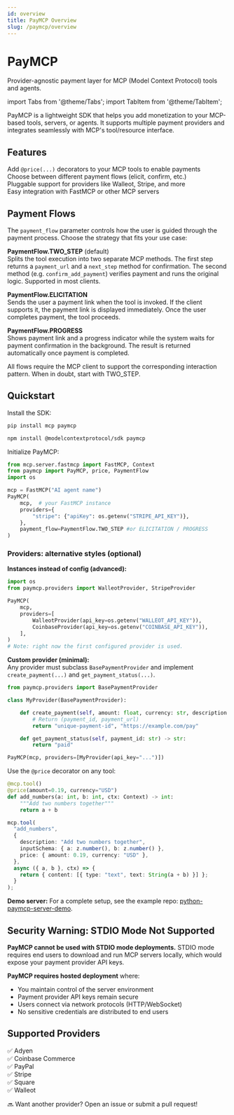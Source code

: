 ```yaml
---
id: overview
title: PayMCP Overview
slug: /paymcp/overview
---
```


# PayMCP

Provider-agnostic payment layer for MCP (Model Context Protocol) tools and agents.

import Tabs from '@theme/Tabs';
import TabItem from '@theme/TabItem';

PayMCP is a lightweight SDK that helps you add monetization to your MCP-based tools, servers, or agents. It supports multiple payment providers and integrates seamlessly with MCP's tool/resource interface.

## Features

Add `@price(...)` decorators to your MCP tools to enable payments  
Choose between different payment flows (elicit, confirm, etc.)  
Pluggable support for providers like Walleot, Stripe, and more  
Easy integration with FastMCP or other MCP servers  

## Payment Flows

The `payment_flow` parameter controls how the user is guided through the payment process. Choose the strategy that fits your use case:

**PaymentFlow.TWO_STEP** (default)  
Splits the tool execution into two separate MCP methods. The first step returns a `payment_url` and a `next_step` method for confirmation. The second method (e.g. `confirm_add_payment`) verifies payment and runs the original logic. Supported in most clients.

**PaymentFlow.ELICITATION**  
Sends the user a payment link when the tool is invoked. If the client supports it, the payment link is displayed immediately. Once the user completes payment, the tool proceeds.

**PaymentFlow.PROGRESS**  
Shows payment link and a progress indicator while the system waits for payment confirmation in the background. The result is returned automatically once payment is completed.


All flows require the MCP client to support the corresponding interaction pattern. When in doubt, start with TWO_STEP.

## Quickstart

Install the SDK:

<Tabs>
<TabItem value="python" label="Python">

```bash
pip install mcp paymcp
```

</TabItem>
<TabItem value="typescript" label="TypeScript">

```bash
npm install @modelcontextprotocol/sdk paymcp
```

</TabItem>
</Tabs>

Initialize PayMCP:

```python
from mcp.server.fastmcp import FastMCP, Context
from paymcp import PayMCP, price, PaymentFlow
import os

mcp = FastMCP("AI agent name")
PayMCP(
    mcp,  # your FastMCP instance
    providers={
        "stripe": {"apiKey": os.getenv("STRIPE_API_KEY")},
    },
    payment_flow=PaymentFlow.TWO_STEP #or ELICITATION / PROGRESS
)
```

### Providers: alternative styles (optional)

**Instances instead of config (advanced):**

```python
import os
from paymcp.providers import WalleotProvider, StripeProvider

PayMCP(
    mcp,
    providers=[
        WalleotProvider(api_key=os.getenv("WALLEOT_API_KEY")),
        CoinbaseProvider(api_key=os.getenv("COINBASE_API_KEY")),
    ],
)
# Note: right now the first configured provider is used.
```

**Custom provider (minimal):**  
Any provider must subclass `BasePaymentProvider` and implement `create_payment(...)` and `get_payment_status(...)`.

```python
from paymcp.providers import BasePaymentProvider

class MyProvider(BasePaymentProvider):

    def create_payment(self, amount: float, currency: str, description: str):
        # Return (payment_id, payment_url)
        return "unique-payment-id", "https://example.com/pay"

    def get_payment_status(self, payment_id: str) -> str:
        return "paid"

PayMCP(mcp, providers=[MyProvider(api_key="...")])
```

Use the `@price` decorator on any tool:

<Tabs>
<TabItem value="python" label="Python">

```python
@mcp.tool()
@price(amount=0.19, currency="USD")
def add_numbers(a: int, b: int, ctx: Context) -> int:
    """Add two numbers together"""
    return a + b
```

</TabItem>
<TabItem value="typescript" label="TypeScript">

```typescript
mcp.tool(
  "add_numbers",
  {
    description: "Add two numbers together",
    inputSchema: { a: z.number(), b: z.number() },
    price: { amount: 0.19, currency: "USD" },
  },
  async ({ a, b }, ctx) => {
    return { content: [{ type: "text", text: String(a + b) }] };
  }
);
```

</TabItem>
</Tabs>

**Demo server:** For a complete setup, see the example repo: [python-paymcp-server-demo](https://github.com/PayMCP/python-paymcp-server-demo).

## Security Warning: STDIO Mode Not Supported

**PayMCP cannot be used with STDIO mode deployments.** STDIO mode requires end users to download and run MCP servers locally, which would expose your payment provider API keys.

**PayMCP requires hosted deployment** where:
- You maintain control of the server environment
- Payment provider API keys remain secure
- Users connect via network protocols (HTTP/WebSocket)
- No sensitive credentials are distributed to end users

## Supported Providers

✅ Adyen  
✅ Coinbase Commerce  
✅ PayPal  
✅ Stripe  
✅ Square  
✅ Walleot  

🔜 Want another provider? Open an issue or submit a pull request!
